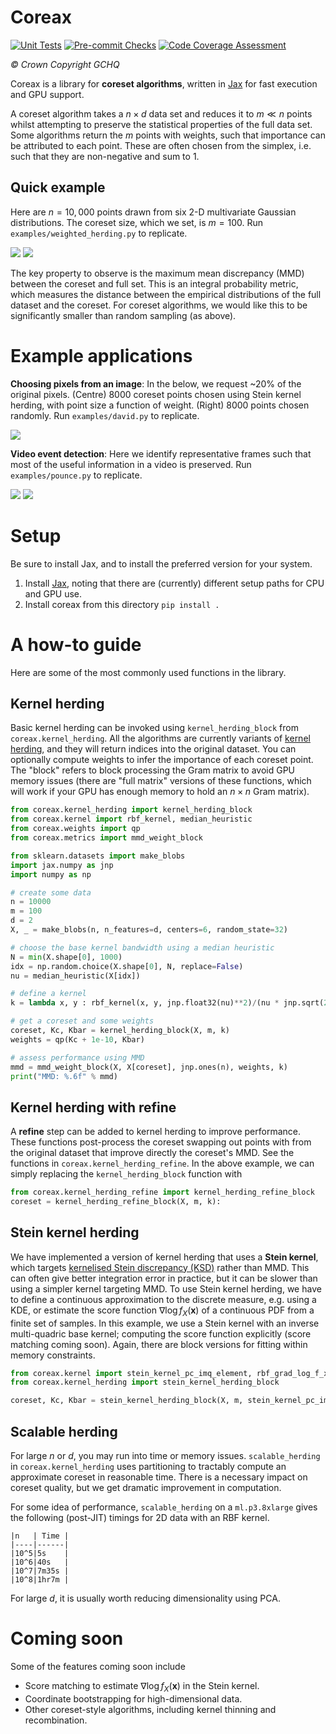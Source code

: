 # Coreax

[![Unit Tests](https://github.com/gchq/coreax/actions/workflows/unittests.yml/badge.svg)](https://github.com/gchq/coreax/actions/workflows/unittests.yml)
[![Pre-commit Checks](https://github.com/gchq/coreax/actions/workflows/pre_commit_checks.yml/badge.svg)](https://github.com/gchq/coreax/actions/workflows/pre_commit_checks.yml)
[![Code Coverage Assessment](https://github.com/gchq/coreax/actions/workflows/code_coverage_assessment.yml/badge.svg)](https://github.com/gchq/coreax/actions/workflows/code_coverage_assessment.yml)

_© Crown Copyright GCHQ_

Coreax is a library for **coreset algorithms**, written in [Jax](https://jax.readthedocs.io/en/latest/notebooks/quickstart.html) for fast execution and GPU support.

A coreset algorithm takes a $n \times d$ data set and reduces it to $m \ll n$ points whilst attempting to preserve the statistical properties of the full data set. Some algorithms return the $m$ points with weights, such that importance can be attributed to each point. These are often chosen from the simplex, i.e. such that they are non-negative and sum to 1.

## Quick example
Here are $n=10,000$ points drawn from six $2$-D multivariate Gaussian distributions. The coreset size, which we set, is $m=100$. Run `examples/weighted_herding.py` to replicate.

![](examples/data/coreset_seq/coreset_seq.gif)
![](examples/data/random_seq/random_seq.gif)

The key property to observe is the maximum mean discrepancy (MMD) between the coreset and full set. This is an integral probability metric, which measures the distance between the empirical distributions of the full dataset and the coreset. For coreset algorithms, we would like this to be significantly smaller than random sampling (as above).

# Example applications
**Choosing pixels from an image**: In the below, we request ~20% of the original pixels. (Centre) 8000 coreset points chosen using Stein kernel herding, with point size a function of weight. (Right) 8000 points chosen randomly. Run `examples/david.py` to replicate.

![](examples/data/david_coreset.png)


**Video event detection**: Here we identify representative frames such that most of the useful information in a video is preserved. Run `examples/pounce.py` to replicate.

![](examples/pounce/pounce.gif)
![](examples/pounce/pounce_coreset.gif)


# Setup
Be sure to install Jax, and to install the preferred version for your system.
1. Install [Jax](https://jax.readthedocs.io/en/latest/notebooks/quickstart.html), noting that there are (currently) different setup paths for CPU and GPU use.
2. Install coreax from this directory `pip install .`

# A how-to guide
Here are some of the most commonly used functions in the library.

## Kernel herding
Basic kernel herding can be invoked using `kernel_herding_block` from `coreax.kernel_herding`. All the algorithms are currently variants of [kernel herding](https://arxiv.org/abs/1203.3472), and they will return indices into the original dataset. You can optionally compute weights to infer the importance of each coreset point. The "block" refers to block processing the Gram matrix to avoid GPU memory issues (there are "full matrix" versions of these functions, which will work if your GPU has enough memory to hold an $n \times n$ Gram matrix).

```python
from coreax.kernel_herding import kernel_herding_block
from coreax.kernel import rbf_kernel, median_heuristic
from coreax.weights import qp
from coreax.metrics import mmd_weight_block

from sklearn.datasets import make_blobs
import jax.numpy as jnp
import numpy as np

# create some data
n = 10000
m = 100
d = 2
X, _ = make_blobs(n, n_features=d, centers=6, random_state=32)

# choose the base kernel bandwidth using a median heuristic
N = min(X.shape[0], 1000)
idx = np.random.choice(X.shape[0], N, replace=False)
nu = median_heuristic(X[idx])

# define a kernel
k = lambda x, y : rbf_kernel(x, y, jnp.float32(nu)**2)/(nu * jnp.sqrt(2. * jnp.pi))

# get a coreset and some weights
coreset, Kc, Kbar = kernel_herding_block(X, m, k)
weights = qp(Kc + 1e-10, Kbar)

# assess performance using MMD
mmd = mmd_weight_block(X, X[coreset], jnp.ones(n), weights, k)
print("MMD: %.6f" % mmd)
```

## Kernel herding with refine
A **refine** step can be added to kernel herding to improve performance. These functions post-process the coreset swapping out points with from the original dataset that improve directly the coreset's MMD. See the functions in `coreax.kernel_herding_refine`. In the above example, we can simply replacing the `kernel_herding_block` function with
```python
from coreax.kernel_herding_refine import kernel_herding_refine_block
coreset = kernel_herding_refine_block(X, m, k):
```

## Stein kernel herding
We have implemented a version of kernel herding that uses a **Stein kernel**, which targets [kernelised Stein discrepancy (KSD)](https://arxiv.org/abs/1602.03253) rather than MMD. This can often give better integration error in practice, but it can be slower than using a simpler kernel targeting MMD. To use Stein kernel herding, we have to define a continuous approximation to the discrete measure, e.g. using a KDE, or estimate the score function $\nabla \log f_X(\mathbf{x})$ of a continuous PDF from a finite set of samples. In this example, we use a Stein kernel with an inverse multi-quadric base kernel; computing the score function explicitly (score matching coming soon). Again, there are block versions for fitting within memory constraints.
```python
from coreax.kernel import stein_kernel_pc_imq_element, rbf_grad_log_f_x
from coreax.kernel_herding import stein_kernel_herding_block

coreset, Kc, Kbar = stein_kernel_herding_block(X, m, stein_kernel_pc_imq_element, rbf_grad_log_f_x, nu=nu)
```

## Scalable herding
For large $n$ or $d$, you may run into time or memory issues. `scalable_herding` in `coreax.kernel_herding` uses partitioning to tractably compute an approximate coreset in reasonable time. There is a necessary impact on coreset quality, but we get dramatic improvement in computation.

For some idea of performance, `scalable_herding` on a `ml.p3.8xlarge` gives the following (post-JIT) timings for 2D data with an RBF kernel.
```
|n   | Time |
|----|------|
|10^5|5s    |
|10^6|40s   |
|10^7|7m35s |
|10^8|1hr7m |
```
For large $d$, it is usually worth reducing dimensionality using PCA.

# Coming soon
Some of the features coming soon include
- Score matching to estimate $\nabla \log f_X(\mathbf{x})$ in the Stein kernel.
- Coordinate bootstrapping for high-dimensional data.
- Other coreset-style algorithms, including kernel thinning and recombination.
